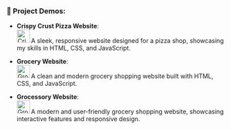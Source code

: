 ### 🌟 Project Demos:

- **Crispy Crust Pizza Website**:  
  <a href="https://harinisenthilkumar.github.io/Crispy-Crust/">
    <img align="left" alt="Crispy Crust Frontend Demo" width="30px" src="https://cdn-icons-png.flaticon.com/512/2738/2738337.png" />
  </a>  
  A sleek, responsive website designed for a pizza shop, showcasing my skills in HTML, CSS, and JavaScript.

- **Grocery Website**:  
  <a href="https://harinisenthilkumar.github.io/Grocery-Website/">
    <img align="left" alt="Grocery Website Frontend Demo" width="30px" src="https://cdn-icons-png.flaticon.com/512/1598/1598100.png" />
  </a>  
  A clean and modern grocery shopping website built with HTML, CSS, and JavaScript.

- **Grocessory Website**:  
  <a href="https://harinisenthilkumar.github.io/Grocessory/">
    <img align="left" alt="Grocessory Frontend Demo" width="30px" src="https://cdn-icons-png.flaticon.com/512/1598/1598100.png" />
  </a>  
  A modern and user-friendly grocery shopping website, showcasing interactive features and responsive design.

